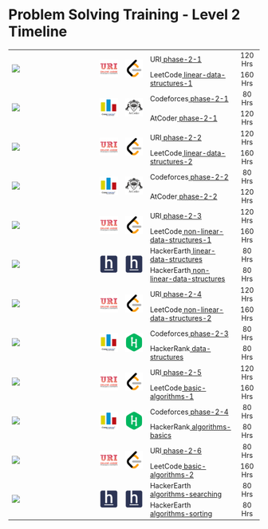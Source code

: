 # Problem Solving Training - Level 2 Timeline

<table>
    <tbody>
        <tr>
<td align="left" width="35%" rowspan=2><a href="/level-2/Timeline.md"><img src="https://github.com/cs-MohamedAyman/cs-MohamedAyman/blob/main/timeline/week-01-02.jpg"></img></a></td>
<td width="10%" rowspan=2><a href="/level-2/uri/phase-2-1"><img src="/logos/uri.jpg"></img></a></td>
<td width="10%" rowspan=2><a href="/level-2/leetcode/linear-data-structures-1"><img src="/logos/leetcode.jpg"></img></a></td>
<td align="left">URI<a href="/level-2/uri/phase-2-1"> phase-2-1</a></td>
<td align="center" width="10%">120 Hrs</td>
        </tr>
        <tr>
<td align="left">LeetCode<a href="/level-2/leetcode/linear-data-structures-1"> linear-data-structures-1</a></td>
<td align="center" width="10%">160 Hrs</td>
        </tr>
        <tr>
<td align="left" width="35%" rowspan=2><a href="/level-2/Timeline.md"><img src="https://github.com/cs-MohamedAyman/cs-MohamedAyman/blob/main/timeline/week-03-04.jpg"></img></a></td>
<td width="10%" rowspan=2><a href="/level-2/codeforces/phase-2-1"><img src="/logos/codeforces.jpg"></img></a></td>
<td width="10%" rowspan=2><a href="/level-2/atcoder/phase-2-1"><img src="/logos/atcoder.jpg"></img></a></td>
<td align="left">Codeforces<a href="/level-2/codeforces/phase-2-1"> phase-2-1</a></td>
<td align="center" width="10%">80 Hrs</td>
        </tr>
        <tr>
<td align="left">AtCoder<a href="/level-2/atcoder/phase-2-1"> phase-2-1</a></td>
<td align="center" width="10%">120 Hrs</td>
        </tr>
        <tr>
<td align="left" width="35%" rowspan=2><a href="/level-2/Timeline.md"><img src="https://github.com/cs-MohamedAyman/cs-MohamedAyman/blob/main/timeline/week-05-06.jpg"></img></a></td>
<td width="10%" rowspan=2><a href="/level-2/uri/phase-2-2"><img src="/logos/uri.jpg"></img></a></td>
<td width="10%" rowspan=2><a href="/level-2/leetcode/linear-data-structures-2"><img src="/logos/leetcode.jpg"></img></a></td>
<td align="left">URI<a href="/level-2/uri/phase-2-2"> phase-2-2</a></td>
<td align="center" width="10%">120 Hrs</td>
        </tr>
        <tr>
<td align="left">LeetCode<a href="/level-2/leetcode/linear-data-structures-2"> linear-data-structures-2</a></td>
<td align="center" width="10%">160 Hrs</td>
        </tr>
        <tr>
<td align="left" width="35%" rowspan=2><a href="/level-2/Timeline.md"><img src="https://github.com/cs-MohamedAyman/cs-MohamedAyman/blob/main/timeline/week-07-08.jpg"></img></a></td>
<td width="10%" rowspan=2><a href="/level-2/codeforces/phase-2-2"><img src="/logos/codeforces.jpg"></img></a></td>
<td width="10%" rowspan=2><a href="/level-2/atcoder/phase-2-2"><img src="/logos/atcoder.jpg"></img></a></td>
<td align="left">Codeforces<a href="/level-2/codeforces/phase-2-2"> phase-2-2</a></td>
<td align="center" width="10%">80 Hrs</td>
        </tr>
        <tr>
<td align="left">AtCoder<a href="/level-2/atcoder/phase-2-2"> phase-2-2</a></td>
<td align="center" width="10%">120 Hrs</td>
        </tr>
        <tr>
<td align="left" width="35%" rowspan=2><a href="/level-2/Timeline.md"><img src="https://github.com/cs-MohamedAyman/cs-MohamedAyman/blob/main/timeline/week-09-10.jpg"></img></a></td>
<td width="10%" rowspan=2><a href="/level-2/uri/phase-2-3"><img src="/logos/uri.jpg"></img></a></td>
<td width="10%" rowspan=2><a href="/level-2/leetcode/non-linear-data-structures-1"><img src="/logos/leetcode.jpg"></img></a></td>
<td align="left">URI<a href="/level-2/uri/phase-2-3"> phase-2-3</a></td>
<td align="center" width="10%">120 Hrs</td>
        </tr>
        <tr>
<td align="left">LeetCode<a href="/level-2/leetcode/non-linear-data-structures-1"> non-linear-data-structures-1</a></td>
<td align="center" width="10%">160 Hrs</td>
        </tr>
        <tr>
<td align="left" width="35%" rowspan=2><a href="/level-2/Timeline.md"><img src="https://github.com/cs-MohamedAyman/cs-MohamedAyman/blob/main/timeline/week-11-12.jpg"></img></a></td>
<td width="10%" rowspan=2><a href="/level-2/hackerearth/linear-data-structures"><img src="/logos/hackerearth.jpg"></img></a></td>
<td width="10%" rowspan=2><a href="/level-2/hackerearth/non-linear-data-structures"><img src="/logos/hackerearth.jpg"></img></a></td>
<td align="left">HackerEarth<a href="/level-2/hackerearth/linear-data-structures"> linear-data-structures</a></td>
<td align="center" width="10%">80 Hrs</td>
        </tr>
        <tr>
<td align="left">HackerEarth<a href="/level-2/hackerearth/non-linear-data-structures"> non-linear-data-structures</a></td>
<td align="center" width="10%">80 Hrs</td>
        </tr>
        <tr>
<td align="left" width="35%" rowspan=2><a href="/level-2/Timeline.md"><img src="https://github.com/cs-MohamedAyman/cs-MohamedAyman/blob/main/timeline/week-13-14.jpg"></img></a></td>
<td width="10%" rowspan=2><a href="/level-2/uri/phase-2-4"><img src="/logos/uri.jpg"></img></a></td>
<td width="10%" rowspan=2><a href="/level-2/leetcode/non-linear-data-structures-2"><img src="/logos/leetcode.jpg"></img></a></td>
<td align="left">URI<a href="/level-2/uri/phase-2-4"> phase-2-4</a></td>
<td align="center" width="10%">120 Hrs</td>
        </tr>
        <tr>
<td align="left">LeetCode<a href="/level-2/leetcode/non-linear-data-structures-2"> non-linear-data-structures-2</a></td>
<td align="center" width="10%">160 Hrs</td>
        </tr>
        <tr>
<td align="left" width="35%" rowspan=2><a href="/level-2/Timeline.md"><img src="https://github.com/cs-MohamedAyman/cs-MohamedAyman/blob/main/timeline/week-15-16.jpg"></img></a></td>
<td width="10%" rowspan=2><a href="/level-2/codeforces/phase-2-3"><img src="/logos/codeforces.jpg"></img></a></td>
<td width="10%" rowspan=2><a href="/level-2/hackerrank/data-structures"><img src="/logos/hackerrank.jpg"></img></a></td>
<td align="left">Codeforces<a href="/level-2/codeforces/phase-2-3"> phase-2-3</a></td>
<td align="center" width="10%">80 Hrs</td>
        </tr>
        <tr>
<td align="left">HackerRank<a href="/level-2/hackerrank/data-structures"> data-structures</a></td>
<td align="center" width="10%">80 Hrs</td>
        </tr>
        <tr>
<td align="left" width="35%" rowspan=2><a href="/level-2/Timeline.md"><img src="https://github.com/cs-MohamedAyman/cs-MohamedAyman/blob/main/timeline/week-17-18.jpg"></img></a></td>
<td width="10%" rowspan=2><a href="/level-2/uri/phase-2-5"><img src="/logos/uri.jpg"></img></a></td>
<td width="10%" rowspan=2><a href="/level-2/leetcode/basic-algorithms-1"><img src="/logos/leetcode.jpg"></img></a></td>
<td align="left">URI<a href="/level-2/uri/phase-2-5"> phase-2-5</a></td>
<td align="center" width="10%">120 Hrs</td>
        </tr>
        <tr>
<td align="left">LeetCode<a href="/level-2/leetcode/basic-algorithms-1"> basic-algorithms-1</a></td>
<td align="center" width="10%">160 Hrs</td>
        </tr>
        <tr>
<td align="left" width="35%" rowspan=2><a href="/level-2/Timeline.md"><img src="https://github.com/cs-MohamedAyman/cs-MohamedAyman/blob/main/timeline/week-19-20.jpg"></img></a></td>
<td width="10%" rowspan=2><a href="/level-2/codeforces/phase-2-4"><img src="/logos/codeforces.jpg"></img></a></td>
<td width="10%" rowspan=2><a href="/level-2/hackerrank/algorithms-basics"><img src="/logos/hackerrank.jpg"></img></a></td>
<td align="left">Codeforces<a href="/level-2/codeforces/phase-2-4"> phase-2-4</a></td>
<td align="center" width="10%">80 Hrs</td>
        </tr>
        <tr>
<td align="left">HackerRank<a href="/level-2/hackerrank/algorithms-basics"> algorithms-basics</a></td>
<td align="center" width="10%">80 Hrs</td>
        </tr>
        <tr>
<td align="left" width="35%" rowspan=2><a href="/level-2/Timeline.md"><img src="https://github.com/cs-MohamedAyman/cs-MohamedAyman/blob/main/timeline/week-21-22.jpg"></img></a></td>
<td width="10%" rowspan=2><a href="/level-2/uri/phase-2-6"><img src="/logos/uri.jpg"></img></a></td>
<td width="10%" rowspan=2><a href="/level-2/leetcode/basic-algorithms-2"><img src="/logos/leetcode.jpg"></img></a></td>
<td align="left">URI<a href="/level-2/uri/phase-2-6"> phase-2-6</a></td>
<td align="center" width="10%">80 Hrs</td>
        </tr>
        <tr>
<td align="left">LeetCode<a href="/level-2/leetcode/basic-algorithms-2"> basic-algorithms-2</a></td>
<td align="center" width="10%">160 Hrs</td>
        </tr>
        <tr>
<td align="left" width="35%" rowspan=2><a href="/level-2/Timeline.md"><img src="https://github.com/cs-MohamedAyman/cs-MohamedAyman/blob/main/timeline/week-23-24.jpg"></img></a></td>
<td width="10%" rowspan=2><a href="/level-2/hackerearth/algorithms-searching"><img src="/logos/hackerearth.jpg"></img></a></td>
<td width="10%" rowspan=2><a href="/level-2/hackerearth/algorithms-sorting"><img src="/logos/hackerearth.jpg"></img></a></td>
<td align="left">HackerEarth<a href="/level-2/hackerearth/algorithms-searching"> algorithms-searching</a></td>
<td align="center" width="10%">80 Hrs</td>
        </tr>
        <tr>
<td align="left">HackerEarth<a href="/level-2/hackerearth/algorithms-sorting"> algorithms-sorting</a></td>
<td align="center" width="10%">80 Hrs</td>
        </tr>
    </tbody>
</table>
